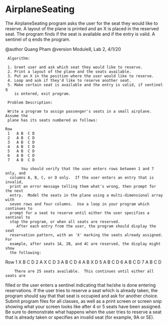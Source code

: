 # AirplaneSeating
The AirplaneSeating program asks the user for the seat they would like to reserve.
  A layout of the plane is printed and an X is placed in the reserved seat.  The 
  program finds if the seat is available and if the entry is valid.  A sentinel of q
  ends the program.
 
  @author Quang Pham
  @version Module8, Lab 2, 4/1/20
  
     Algorithm:
     
     1. Greet user and ask which seat they would like to reserve.
     2. Print a layout of the plane and the seats available. 
     3. Put an X in the position where the user would like to reserve.
     4. Loop and ask if they'd like to reserve another seat.
     5. Make certain seat is available and the entry is valid, if sentinel q
        is entered, exit program.
     
     Problem Description:
     
     Write a program to assign passenger's seats in a small airplane.  Assume the 
     plane has its seats numbered as follows:
 
    Row
     1   A B  C D  
     2   A B  C D
     3   A B  C D
     4   A B  C D
     5   A B  C D
     6   A B  C D
     7   A B  C D
 
           You should verify that the user enters rows between 1 and 7 only, and
      columns A, B, C, or D only.  If the user enters an entry that is invalid,
      print an error message telling them what's wrong, then prompt for the next
      entry.  Model the seats in the plane using a multi-dimensional array with
      seven rows and four columns.  Use a loop in your program which continues to
      prompt for a seat to reserve until either the user specifies a sentinel to
      stop the program, or when all seats are reserved.
         After each entry from the user, the program should display the seat
      reservation pattern, with an 'X' marking the seats already assigned. For 
      example, after seats 1A, 2B, and 4C are reserved, the display might show 
      the following:
 
   Row
     1   X B  C D
     2   A X  C D
     3   A B  C D
     4   A B  X D
     5   A B  C D
     6   A B  C D
     7   A B  C D
 
        There are 25 seats available.  This continues until either all seats are
  filled or the user enters a sentinel indicating that he/she is done entering
   reservations.  If the user tries to reserve a seat which is already taken, the
  program should say that that seat is occupied and ask for another choice.
        Submit program files for all classes, as well as a print screen or screen
   snip showing what your screen looks like after 4 or 5 seats have been assigned.
   Be sure to demonstrate what happens when the user tries to reserve a seat that
   is already taken or specifies an invalid seat (for example, 9A or 5E).
 
